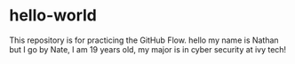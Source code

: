 # hello-world
This repository is for practicing the GitHub Flow.
hello my name is Nathan but I go by Nate, I am 19 years old, my major is in cyber security at ivy tech!
